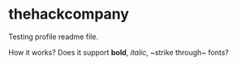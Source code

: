 # thehackcompany

Testing profile readme file. 

How it works? Does it support **bold**, _italic_, ~strike through~ fonts? 
